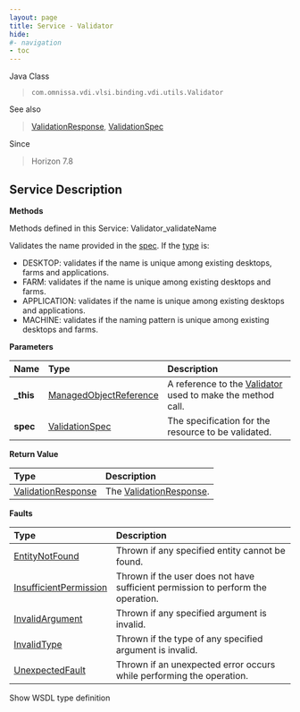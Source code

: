 ```yaml
---
layout: page
title: Service - Validator
hide:
#- navigation
- toc
---
```








Java Class
> `com.omnissa.vdi.vlsi.binding.vdi.utils.Validator`

See also
> [ValidationResponse](vdi.utils.Validator.ValidationResponse.md), [ValidationSpec](vdi.utils.Validator.ValidationSpec.md)

Since
> Horizon 7.8





## Service Description

**Methods**

Methods defined in this Service:
Validator_validateName




Validates the name provided in the [spec](vdi.utils.Validator.ValidationSpec.md). If the [type](vdi.utils.Validator.ValidationSpec.md#type) is:
* DESKTOP: validates if the name is unique among existing desktops, farms and applications.
* FARM: validates if the name is unique among existing desktops and farms.
* APPLICATION: validates if the name is unique among existing desktops and applications.
* MACHINE: validates if the naming pattern is unique among existing desktops and farms.

**Parameters**

 Name | Type | Description
:---|:---|:---
**_this**| [ManagedObjectReference](vmodl.ManagedObjectReference.md)|  A reference to the [Validator](vdi.utils.Validator.md) used to make the method call.
**spec**| [ValidationSpec](vdi.utils.Validator.ValidationSpec.md)|  The specification for the resource to be validated.




**Return Value**

Type | Description
:---|:---
[ValidationResponse](vdi.utils.Validator.ValidationResponse.md)| The [ValidationResponse](vdi.utils.Validator.ValidationResponse.md).



**Faults**

Type | Description
:---|:---
[EntityNotFound](vdi.fault.EntityNotFound.md)| Thrown if any specified entity cannot be found.
[InsufficientPermission](vdi.fault.InsufficientPermission.md)| Thrown if the user does not have sufficient permission to perform the operation.
[InvalidArgument](vdi.fault.InvalidArgument.md)| Thrown if any specified argument is invalid.
[InvalidType](vdi.fault.InvalidType.md)| Thrown if the type of any specified argument is invalid.
[UnexpectedFault](vdi.fault.UnexpectedFault.md)| Thrown if an unexpected error occurs while performing the operation.

Show WSDL type definition












 
